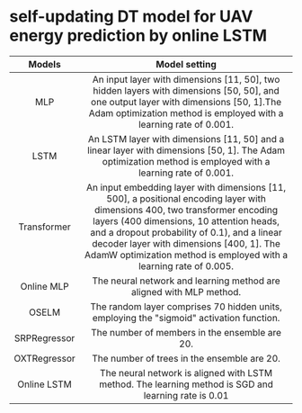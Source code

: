 # self-updating DT model for UAV energy prediction by online LSTM

|    Models    |                                                                                                                                                                 Model setting                                                                                                                                                                |
|:------------:|:--------------------------------------------------------------------------------------------------------------------------------------------------------------------------------------------------------------------------------------------------------------------------------------------------------------------------------------------:|
|      MLP     |                                                                  An input layer with dimensions [11, 50], two hidden layers with dimensions [50, 50], and one output layer with dimensions [50, 1].The Adam optimization method is employed with a learning rate of 0.001.                                                                   |
|     LSTM     |                                                                                          An LSTM layer with dimensions [11, 50] and a linear layer with dimensions [50, 1]. The Adam optimization method is employed with a learning rate of 0.001.                                                                                          |
|  Transformer | An input embedding layer with dimensions [11, 500], a positional encoding layer with dimensions 400, two transformer encoding layers (400 dimensions, 10 attention heads, and a dropout probability of 0.1), and a linear decoder layer with dimensions [400, 1].  The AdamW optimization method is employed with a learning rate of 0.005.  |
|  Online MLP  |                                                                                                                                      The neural network and learning method are aligned with MLP method.                                                                                                                                     |
|     OSELM    |                                                                                                                           The random layer comprises 70 hidden units, employing the "sigmoid" activation function.                                                                                                                           |
| SRPRegressor |                                                                                                                                                 The number of members in the ensemble are 20.                                                                                                                                                |
| OXTRegressor |                                                                                                                                                  The number of trees in the ensemble are 20.                                                                                                                                                 |
|  Online LSTM |                                                                                                                     The neural network is aligned with LSTM method. The learning method is SGD and learning rate is 0.01                                                                                                                     |
